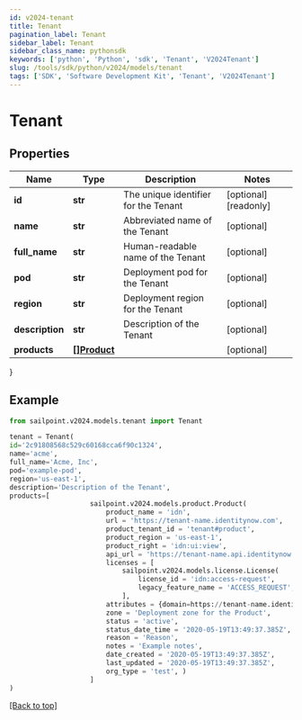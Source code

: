 ```yaml
---
id: v2024-tenant
title: Tenant
pagination_label: Tenant
sidebar_label: Tenant
sidebar_class_name: pythonsdk
keywords: ['python', 'Python', 'sdk', 'Tenant', 'V2024Tenant']
slug: /tools/sdk/python/v2024/models/tenant
tags: ['SDK', 'Software Development Kit', 'Tenant', 'V2024Tenant']
---
```


# Tenant

## Properties

| Name | Type | Description | Notes |
| --- | --- | --- | --- |
| **id** | **str** | The unique identifier for the Tenant | [optional] [readonly] |
| **name** | **str** | Abbreviated name of the Tenant | [optional] |
| **full_name** | **str** | Human-readable name of the Tenant | [optional] |
| **pod** | **str** | Deployment pod for the Tenant | [optional] |
| **region** | **str** | Deployment region for the Tenant | [optional] |
| **description** | **str** | Description of the Tenant | [optional] |
| **products** | [**[]Product**](product) |  | [optional] |

}

## Example

```python
from sailpoint.v2024.models.tenant import Tenant

tenant = Tenant(
id='2c91808568c529c60168cca6f90c1324',
name='acme',
full_name='Acme, Inc',
pod='example-pod',
region='us-east-1',
description='Description of the Tenant',
products=[
                    sailpoint.v2024.models.product.Product(
                        product_name = 'idn',
                        url = 'https://tenant-name.identitynow.com',
                        product_tenant_id = 'tenant#product',
                        product_region = 'us-east-1',
                        product_right = 'idn:ui:view',
                        api_url = 'https://tenant-name.api.identitynow.com',
                        licenses = [
                            sailpoint.v2024.models.license.License(
                                license_id = 'idn:access-request',
                                legacy_feature_name = 'ACCESS_REQUEST', )
                            ],
                        attributes = {domain=https://tenant-name.identitynow.com, maxRegisteredUsers=250},
                        zone = 'Deployment zone for the Product',
                        status = 'active',
                        status_date_time = '2020-05-19T13:49:37.385Z',
                        reason = 'Reason',
                        notes = 'Example notes',
                        date_created = '2020-05-19T13:49:37.385Z',
                        last_updated = '2020-05-19T13:49:37.385Z',
                        org_type = 'test', )
                    ]
)

```

[[Back to top]](#)
